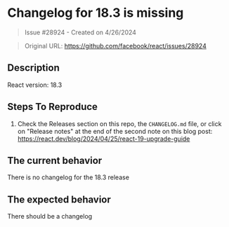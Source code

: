 # Changelog for 18.3 is missing

> Issue #28924 - Created on 4/26/2024

> Original URL: https://github.com/facebook/react/issues/28924

## Description

<!--
  Please provide a clear and concise description of what the bug is. Include
  screenshots if needed. Please test using the latest version of the relevant
  React packages to make sure your issue has not already been fixed.
-->

React version: 18.3

## Steps To Reproduce

1. Check the Releases section on this repo, the `CHANGELOG.md` file, or click on "Release notes" at the end of the second note on this blog post: https://react.dev/blog/2024/04/25/react-19-upgrade-guide

## The current behavior

There is no changelog for the 18.3 release

## The expected behavior

There should be a changelog
